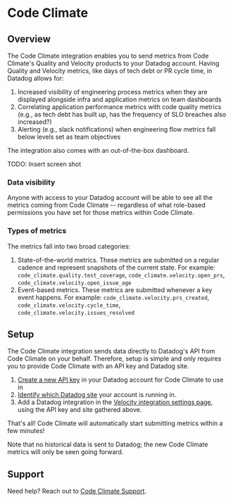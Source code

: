 # Code Climate

## Overview

The Code Climate integration enables you to send metrics from Code Climate's Quality and Velocity products to your Datadog account. Having Quality and Velocity metrics, like days of tech debt or PR cycle time, in Datadog allows for:

1. Increased visibility of engineering process metrics when they are displayed alongside infra and application metrics on team dashboards
2. Correlating application performance metrics with code quality metrics (e.g., as tech debt has built up, has the frequency of SLO breaches also increased?)
3. Alerting (e.g., slack notifications) when engineering flow metrics fall below levels set as team objectives

The integration also comes with an out-of-the-box dashboard.

TODO: Insert screen shot

### Data visibility

Anyone with access to your Datadog account will be able to see all the metrics coming from Code Climate -- regardless of what role-based permissions you have set for those metrics within Code Climate.

### Types of metrics

The metrics fall into two broad categories:

1. State-of-the-world metrics. These metrics are submitted on a regular cadence and represent snapshots of the current state. For example: `code_climate.quality.test_coverage`, `code_climate.velocity.open_prs`, `code_climate.velocity.open_issue_age`
2. Event-based metrics. These metrics are submitted whenever a key event happens. For example: `code_climate.velocity.prs_created`, `code_climate.velocity.cycle_time`, `code_climate.velocity.issues_resolved`

## Setup

The Code Climate integration sends data directly to Datadog's API from Code Climate on your behalf. Therefore, setup is simple and only requires you to provide Code Climate with an API key and Datadog site.

1. [Create a new API key][1] in your Datadog account for Code Climate to use in
2. [Identify which Datadog site][2] your account is running in.
3. Add a Datadog integration in the [Velocity integration settings page][3], using the API key and site gathered above.

That's all! Code Climate will automatically start submitting metrics within a few minutes!

Note that no historical data is sent to Datadog; the new Code Climate metrics will only be seen going forward.

## Support

Need help? Reach out to [Code Climate Support][4].


[1]: https://docs.datadoghq.com/account_management/api-app-keys/#add-an-api-key-or-client-token
[2]: https://docs.datadoghq.com/getting_started/site/#access-the-datadog-site
[3]: https://velocity.codeclimate.com/settings/integrations/new
[4]: https://codeclimate.com/help/new
